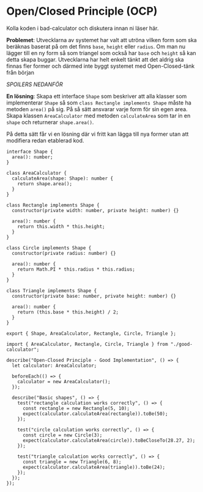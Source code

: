 # Open/Closed Principle (OCP)

Kolla koden i bad-calculator och diskutera innan ni läser här.

**Problemet**: Utvecklarna av systemet har valt att utröna vilken form som ska beräknas baserat på om det finns `base`, `height` eller `radius`. Om man nu lägger till en ny form så som triangel som också har `base` och `height` så kan detta skapa buggar.
Utvecklarna har helt enkelt tänkt att det aldrig ska finnas fler former och därmed inte byggt systemet med Open-Closed-tänk från början

_SPOILERS NEDANFÖR_

**En lösning**: Skapa ett interface `Shape` som beskriver att alla klasser som implementerar `Shape` så som `class Rectangle implements Shape` måste ha metoden `area()` på sig. På så sätt ansvarar varje form för sin egen area. Skapa klassen `AreaCalculator` med metoden `calculateArea` som tar in en `shape` och returnerar `shape.area()`.

På detta sätt får vi en lösning där vi fritt kan lägga till nya former utan att modifiera redan etablerad kod.

```
interface Shape {
  area(): number;
}

class AreaCalculator {
  calculateArea(shape: Shape): number {
    return shape.area();
  }
}

class Rectangle implements Shape {
  constructor(private width: number, private height: number) {}

  area(): number {
    return this.width * this.height;
  }
}

class Circle implements Shape {
  constructor(private radius: number) {}

  area(): number {
    return Math.PI * this.radius * this.radius;
  }
}

class Triangle implements Shape {
  constructor(private base: number, private height: number) {}

  area(): number {
    return (this.base * this.height) / 2;
  }
}

export { Shape, AreaCalculator, Rectangle, Circle, Triangle };

```

```
import { AreaCalculator, Rectangle, Circle, Triangle } from "./good-calculator";

describe("Open-Closed Principle - Good Implementation", () => {
  let calculator: AreaCalculator;

  beforeEach(() => {
    calculator = new AreaCalculator();
  });

  describe("Basic shapes", () => {
    test("rectangle calculation works correctly", () => {
      const rectangle = new Rectangle(5, 10);
      expect(calculator.calculateArea(rectangle)).toBe(50);
    });

    test("circle calculation works correctly", () => {
      const circle = new Circle(3);
      expect(calculator.calculateArea(circle)).toBeCloseTo(28.27, 2);
    });

    test("triangle calculation works correctly", () => {
      const triangle = new Triangle(6, 8);
      expect(calculator.calculateArea(triangle)).toBe(24);
    });
  });
});
```
